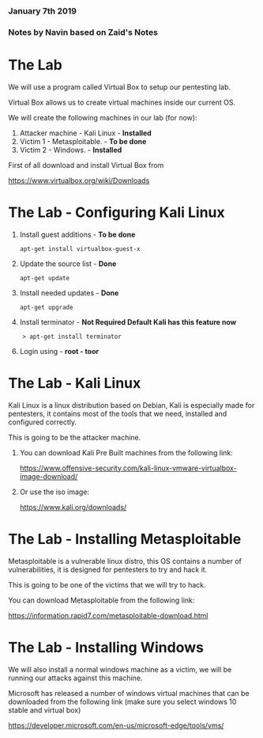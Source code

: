 ### January 7th 2019

### Notes by Navin based on Zaid's Notes

# The Lab

We will use a program called Virtual Box to setup our pentesting lab.

Virtual Box allows us to create virtual machines inside our current OS.

We will create the following machines in our lab (for now):

1. Attacker machine - Kali Linux - **Installed** 
2. Victim 1 - Metasploitable. - **To be done**
3. Victim 2 - Windows. - **Installed** 

First of all download and install Virtual Box from

   https://www.virtualbox.org/wiki/Downloads

# The Lab - Configuring Kali Linux

1. Install guest additions - **To be done**

    `apt-get install virtualbox-guest-x`

3. Update the source list - **Done**

	`apt-get update`
	
4. Install needed updates - **Done**

	`apt-get upgrade`

5. Install terminator - **Not Required Default Kali has this feature now**
```
    > apt-get install terminator
```
6. Login using - **root - toor**

# The Lab - Kali Linux

Kali Linux is a linux distribution based on Debian, Kali is especially made for
pentesters, it contains most of the tools that we need, installed and configured
correctly.

This is going to be the attacker machine.

1. You can download Kali Pre Built machines from the following link:

      https://www.offensive-security.com/kali-linux-vmware-virtualbox-image-download/

2. Or use the iso image:

      https://www.kali.org/downloads/

# The Lab - Installing Metasploitable

Metasploitable is a vulnerable linux distro, this OS contains a number of
vulnerabilities, it is designed for pentesters to try and hack it.

This is going to be one of the victims that we will try to hack.

You can download Metasploitable from the following link:

   https://information.rapid7.com/metasploitable-download.html


# The Lab - Installing Windows

We will also install a normal windows machine as a victim, we will be
running our attacks against this machine.

Microsoft has released a number of windows virtual machines that can
be downloaded from the following link (make sure you select windows 10
stable and virtual box)

https://developer.microsoft.com/en-us/microsoft-edge/tools/vms/

<!--stackedit_data:
eyJoaXN0b3J5IjpbLTE5NjI4NDgxMDgsMTcyNzIzMjk5NSwtMT
MzOTk4MDY3MV19
-->